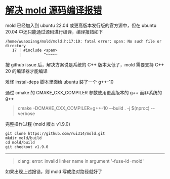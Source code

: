 # [解决 mold 源码编译报错](/2022/11/mold_compile_fail_include_span_not_found.md)

mold 已经加入到 ubuntu 22.04 或更高版本发行版的官方源中，但在 ubuntu 20.04 中还只能通过源码进行编译，编译报错如下

```
/home/wuaoxiang/mold/mold.h:17:10: fatal error: span: No such file or directory
   17 | #include <span>
      |          ^~~~~~
```

搜 github issue 后，解决方案说是系统的 C++ 版本太低了，mold 需要支持 C++ 20 的编译器才能编译

难怪 instal-deps 脚本里面给 ubuntu 装了一个 g++-10

通过 cmake 的 CMAKE_CXX_COMPILER 参数使用更高版本的 g++ 而非系统的 g++

> cmake -DCMAKE_CXX_COMPILER=g++-10 --build . -j $(nproc) --verbose

完整操作过程 (mold 版本 v1.9.0)

```
git clone https://github.com/rui314/mold.git
mkdir mold/build
cd mold/build
git checkout v1.9.0
```

---

> clang: error: invalid linker name in argument '-fuse-ld=mold'

如果出现上述报错，则 mold 写成绝对路径就好了

